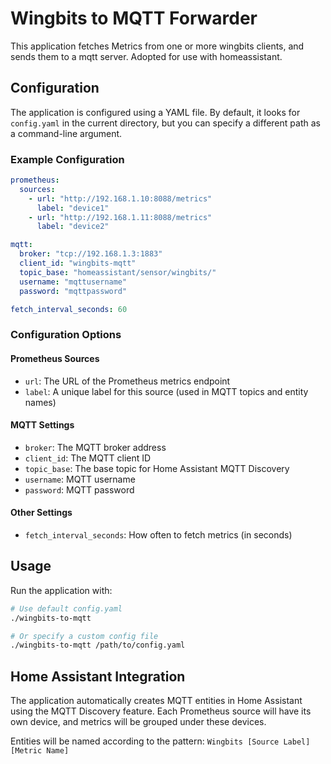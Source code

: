 # Wingbits to MQTT Forwarder

This application fetches Metrics from one or more wingbits clients, and sends them to a mqtt server. Adopted for use with homeassistant.

## Configuration

The application is configured using a YAML file. By default, it looks for `config.yaml` in the current directory, but you can specify a different path as a command-line argument.

### Example Configuration

```yaml
prometheus:
  sources:
    - url: "http://192.168.1.10:8088/metrics"
      label: "device1"
    - url: "http://192.168.1.11:8088/metrics"
      label: "device2"

mqtt:
  broker: "tcp://192.168.1.3:1883"
  client_id: "wingbits-mqtt"
  topic_base: "homeassistant/sensor/wingbits/"
  username: "mqttusername"
  password: "mqttpassword"

fetch_interval_seconds: 60
```

### Configuration Options

#### Prometheus Sources
- `url`: The URL of the Prometheus metrics endpoint
- `label`: A unique label for this source (used in MQTT topics and entity names)

#### MQTT Settings
- `broker`: The MQTT broker address
- `client_id`: The MQTT client ID
- `topic_base`: The base topic for Home Assistant MQTT Discovery
- `username`: MQTT username
- `password`: MQTT password

#### Other Settings
- `fetch_interval_seconds`: How often to fetch metrics (in seconds)

## Usage

Run the application with:

```bash
# Use default config.yaml
./wingbits-to-mqtt

# Or specify a custom config file
./wingbits-to-mqtt /path/to/config.yaml
```

## Home Assistant Integration

The application automatically creates MQTT entities in Home Assistant using the MQTT Discovery feature. Each Prometheus source will have its own device, and metrics will be grouped under these devices.

Entities will be named according to the pattern: `Wingbits [Source Label] [Metric Name]` 